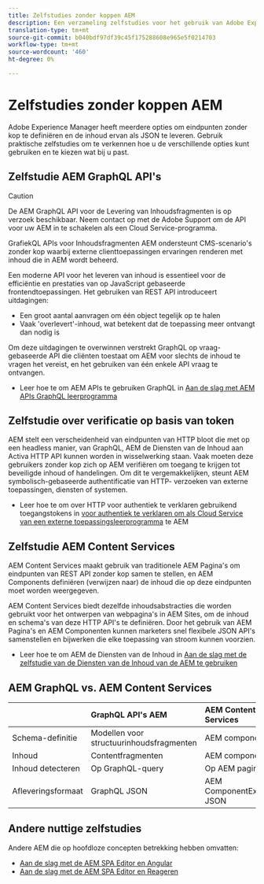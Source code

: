 ```yaml
---
title: Zelfstudies zonder koppen AEM
description: Een verzameling zelfstudies voor het gebruik van Adobe Experience Manager als een CMS zonder koptekst.
translation-type: tm+mt
source-git-commit: b040bdf97df39c45f175288608e965e5f0214703
workflow-type: tm+mt
source-wordcount: '460'
ht-degree: 0%

---
```



# Zelfstudies zonder koppen AEM

Adobe Experience Manager heeft meerdere opties om eindpunten zonder kop te definiëren en de inhoud ervan als JSON te leveren. Gebruik praktische zelfstudies om te verkennen hoe u de verschillende opties kunt gebruiken en te kiezen wat bij u past.

## Zelfstudie AEM GraphQL API&#39;s

>[!CAUTION]
>
> De AEM GraphQL API voor de Levering van Inhoudsfragmenten is op verzoek beschikbaar.
> Neem contact op met de Adobe Support om de API voor uw AEM in te schakelen als een Cloud Service-programma.

GrafiekQL APIs voor Inhoudsfragmenten AEM
ondersteunt CMS-scenario&#39;s zonder kop waarbij externe clienttoepassingen ervaringen renderen met inhoud die in AEM wordt beheerd.

Een moderne API voor het leveren van inhoud is essentieel voor de efficiëntie en prestaties van op JavaScript gebaseerde frontendtoepassingen. Het gebruiken van REST API introduceert uitdagingen:

* Een groot aantal aanvragen om één object tegelijk op te halen
* Vaak &#39;overlevert&#39;-inhoud, wat betekent dat de toepassing meer ontvangt dan nodig is

Om deze uitdagingen te overwinnen verstrekt GraphQL op vraag-gebaseerde API die cliënten toestaat om AEM voor slechts de inhoud te vragen het vereist, en het gebruiken van één enkele API vraag te ontvangen.

* Leer hoe te om AEM APIs te gebruiken GraphQL in [Aan de slag met AEM APIs GraphQL leerprogramma](./graphql/overview.md)

## Zelfstudie over verificatie op basis van token

AEM stelt een verscheidenheid van eindpunten van HTTP bloot die met op een headless manier, van GraphQL, AEM de Diensten van de Inhoud aan Activa HTTP API kunnen worden in wisselwerking staan. Vaak moeten deze gebruikers zonder kop zich op AEM verifiëren om toegang te krijgen tot beveiligde inhoud of handelingen. Om dit te vergemakkelijken, steunt AEM symbolisch-gebaseerde authentificatie van HTTP- verzoeken van externe toepassingen, diensten of systemen.

* Leer hoe te om over HTTP voor authentiek te verklaren gebruikend toegangstokens in [voor authentiek te verklaren om als Cloud Service van een externe toepassingsleerprogramma](./authentication/overview.md) te AEM

## Zelfstudie AEM Content Services

AEM Content Services maakt gebruik van traditionele AEM Pagina&#39;s om eindpunten van REST API zonder kop samen te stellen, en AEM Components definiëren (verwijzen naar) de inhoud die op deze eindpunten moet worden weergegeven.

AEM Content Services biedt dezelfde inhoudsabstracties die worden gebruikt voor het ontwerpen van webpagina&#39;s in AEM Sites, om de inhoud en schema&#39;s van deze HTTP API&#39;s te definiëren. Door het gebruik van AEM Pagina&#39;s en AEM Componenten kunnen marketers snel flexibele JSON API&#39;s samenstellen en bijwerken die elke toepassing van stroom kunnen voorzien.

* Leer hoe te om AEM de Diensten van de Inhoud in [Aan de slag met de zelfstudie van de Diensten van de Inhoud van de AEM te gebruiken](./content-services/overview.md)

## AEM GraphQL vs. AEM Content Services

|  | GraphQL API&#39;s AEM | AEM Content Services |
|--------------------------------|:-----------------|:---------------------|
| Schema-definitie | Modellen voor structuurinhoudsfragmenten | AEM componenten |
| Inhoud | Contentfragmenten | AEM componenten |
| Inhoud detecteren | Op GraphQL-query | Op AEM pagina |
| Afleveringsformaat | GraphQL JSON | AEM ComponentExporter JSON |

## Andere nuttige zelfstudies

Andere AEM die op hoofdloze concepten betrekking hebben omvatten:

* [Aan de slag met de AEM SPA Editor en Angular](https://experienceleague.adobe.com/docs/experience-manager-learn/spa-angular-tutorial/overview.html)
* [Aan de slag met de AEM SPA Editor en Reageren](https://experienceleague.adobe.com/docs/experience-manager-learn/spa-react-tutorial/overview.html)